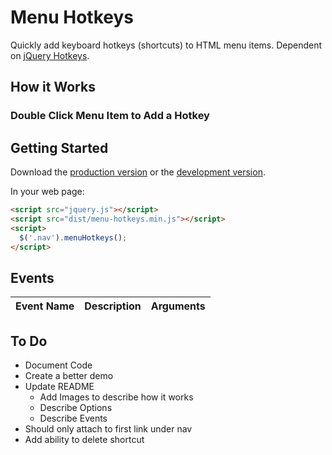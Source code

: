 # Menu Hotkeys

Quickly add keyboard hotkeys (shortcuts) to HTML menu items.  Dependent on [jQuery Hotkeys](https://github.com/jeresig/jquery.hotkeys).

## How it Works

### Double Click Menu Item to Add a Hotkey



## Getting Started
Download the [production version][min] or the [development version][max].

[min]: https://raw.github.com/jonmbake/menu-hotkeys/master/dist/menu-hotkeys.min.js
[max]: https://raw.github.com/jonmbake/menu-hotkeys/master/dist/menu-hotkeys.js

In your web page:

```html
<script src="jquery.js"></script>
<script src="dist/menu-hotkeys.min.js"></script>
<script>
  $('.nav').menuHotkeys();
</script>
```

## Events

Event Name          | Description                                 | Arguments
--------------------| ------------------------------------------- | ----------

## To Do

- Document Code
- Create a better demo
- Update README
  - Add Images to describe how it works
  - Describe Options
  - Describe Events
- Should only attach to first link under nav
- Add ability to delete shortcut
